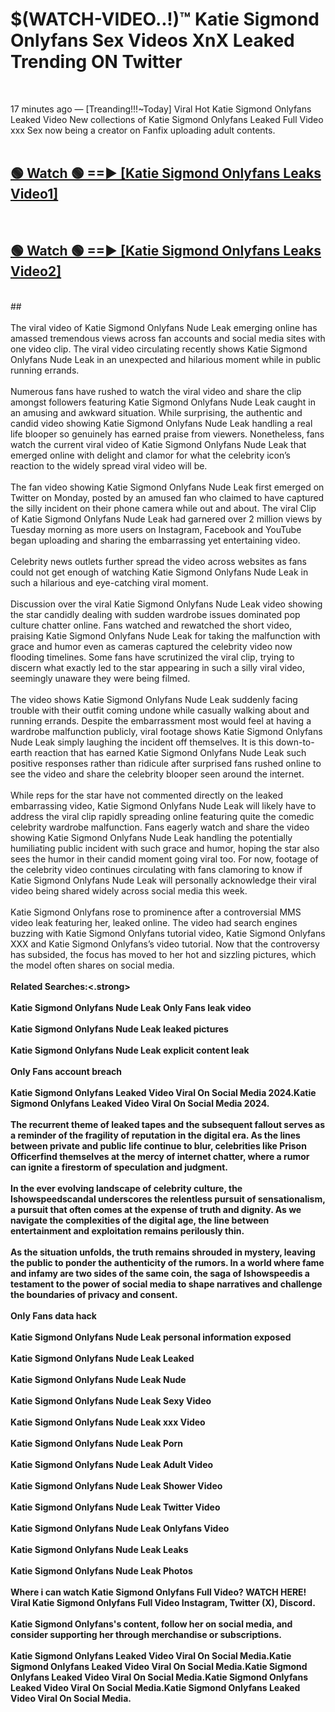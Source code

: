 # $(WATCH-VIDEO..!)™ Katie Sigmond Onlyfans Sex Videos XnX Leaked Trending ON Twitter<br>
<br>

17 minutes ago — [Treanding!!!~Today] Viral Hot Katie Sigmond Onlyfans Leaked Video New collections of Katie Sigmond Onlyfans Leaked Full Video xxx Sex now being a creator on Fanfix uploading adult contents.
<br>
 <br>

##  <a href="https://best2vid.blogspot.com?title=Katie_Sigmond_Onlyfans">🟢 Watch 🟢 ==► [Katie Sigmond Onlyfans Leaks Video1]</a><br>
  <br>

##  <a href="https://best2vid.blogspot.com?title=Katie_Sigmond_Onlyfans">🟢 Watch 🟢 ==► [Katie Sigmond Onlyfans Leaks Video2]</a><br>
  <br>
  ##
  <br>
  <br>
The viral video of Katie Sigmond Onlyfans Nude Leak emerging online has amassed tremendous views across fan accounts and social media sites with one video clip. The viral video circulating recently shows Katie Sigmond Onlyfans Nude Leak in an unexpected and hilarious moment while in public running errands.
<br><br>
Numerous fans have rushed to watch the viral video and share the clip amongst followers featuring Katie Sigmond Onlyfans Nude Leak caught in an amusing and awkward situation. While surprising, the authentic and candid video showing Katie Sigmond Onlyfans Nude Leak handling a real life blooper so genuinely has earned praise from viewers. Nonetheless, fans watch the current viral video of Katie Sigmond Onlyfans Nude Leak that emerged online with delight and clamor for what the celebrity icon’s reaction to the widely spread viral video will be.
<br><br>
The fan video showing Katie Sigmond Onlyfans Nude Leak first emerged on Twitter on Monday, posted by an amused fan who claimed to have captured the silly incident on their phone camera while out and about. The viral Clip of Katie Sigmond Onlyfans Nude Leak had garnered over 2 million views by Tuesday morning as more users on Instagram, Facebook and YouTube began uploading and sharing the embarrassing yet entertaining video.
<br><br>
Celebrity news outlets further spread the video across websites as fans could not get enough of watching Katie Sigmond Onlyfans Nude Leak in such a hilarious and eye-catching viral moment.
<br><br>
Discussion over the viral Katie Sigmond Onlyfans Nude Leak video showing the star candidly dealing with sudden wardrobe issues dominated pop culture chatter online. Fans watched and rewatched the short video, praising Katie Sigmond Onlyfans Nude Leak for taking the malfunction with grace and humor even as cameras captured the celebrity video now flooding timelines. Some fans have scrutinized the viral clip, trying to discern what exactly led to the star appearing in such a silly viral video, seemingly unaware they were being filmed.
<br><br>
The video shows Katie Sigmond Onlyfans Nude Leak suddenly facing trouble with their outfit coming undone while casually walking about and running errands. Despite the embarrassment most would feel at having a wardrobe malfunction publicly, viral footage shows Katie Sigmond Onlyfans Nude Leak simply laughing the incident off themselves. It is this down-to-earth reaction that has earned Katie Sigmond Onlyfans Nude Leak such positive responses rather than ridicule after surprised fans rushed online to see the video and share the celebrity blooper seen around the internet.
<br><br>
While reps for the star have not commented directly on the leaked embarrassing video, Katie Sigmond Onlyfans Nude Leak will likely have to address the viral clip rapidly spreading online featuring quite the comedic celebrity wardrobe malfunction. Fans eagerly watch and share the video showing Katie Sigmond Onlyfans Nude Leak handling the potentially humiliating public incident with such grace and humor, hoping the star also sees the humor in their candid moment going viral too. For now, footage of the celebrity video continues circulating with fans clamoring to know if Katie Sigmond Onlyfans Nude Leak will personally acknowledge their viral video being shared widely across social media this week.
<br><br>
Katie Sigmond Onlyfans rose to prominence after a controversial MMS video leak featuring her, leaked online. The video had search engines buzzing with Katie Sigmond Onlyfans tutorial video, Katie Sigmond Onlyfans XXX and Katie Sigmond Onlyfans’s video tutorial. Now that the controversy has subsided, the focus has moved to her hot and sizzling pictures, which the model often shares on social media.
<br><br>
<strong>Related Searches:<.strong>
<br><br>
Katie Sigmond Onlyfans Nude Leak Only Fans leak video
<br><br>
Katie Sigmond Onlyfans Nude Leak leaked pictures
<br><br>
Katie Sigmond Onlyfans Nude Leak explicit content leak
<br><br>
Only Fans account breach
<br><br>
Katie Sigmond Onlyfans Leaked Video Viral On Social Media 2024.Katie Sigmond Onlyfans Leaked Video Viral On Social Media 2024.
<br><br>
The recurrent theme of leaked tapes and the subsequent fallout serves as a reminder of the fragility of reputation in the digital era. As the lines between private and public life continue to blur, celebrities like Prison Officerfind themselves at the mercy of internet chatter, where a rumor can ignite a firestorm of speculation and judgment.
<br><br>
In the ever evolving landscape of celebrity culture, the Ishowspeedscandal underscores the relentless pursuit of sensationalism, a pursuit that often comes at the expense of truth and dignity. As we navigate the complexities of the digital age, the line between entertainment and exploitation remains perilously thin.
<br><br>
As the situation unfolds, the truth remains shrouded in mystery, leaving the public to ponder the authenticity of the rumors. In a world where fame and infamy are two sides of the same coin, the saga of Ishowspeedis a testament to the power of social media to shape narratives and challenge the boundaries of privacy and consent.
<br><br>
Only Fans data hack
<br><br>
Katie Sigmond Onlyfans Nude Leak personal information exposed
<br><br>
Katie Sigmond Onlyfans Nude Leak Leaked
<br><br>
Katie Sigmond Onlyfans Nude Leak Nude
<br><br>
Katie Sigmond Onlyfans Nude Leak Sexy Video
<br><br>
Katie Sigmond Onlyfans Nude Leak xxx Video
<br><br>
Katie Sigmond Onlyfans Nude Leak Porn
<br><br>
Katie Sigmond Onlyfans Nude Leak Adult Video
<br><br>
Katie Sigmond Onlyfans Nude Leak Shower Video
<br><br>
Katie Sigmond Onlyfans Nude Leak Twitter Video
<br><br>
Katie Sigmond Onlyfans Nude Leak Onlyfans Video
<br><br>
Katie Sigmond Onlyfans Nude Leak Leaks
<br><br>
Katie Sigmond Onlyfans Nude Leak Photos
<br><br>
Where i can watch Katie Sigmond Onlyfans Full Video? WATCH HERE! Viral Katie Sigmond Onlyfans Full Video Instagram, Twitter (X), Discord.
<br><br>
Katie Sigmond Onlyfans's content, follow her on social media, and consider supporting her through merchandise or subscriptions.
<br><br>
Katie Sigmond Onlyfans Leaked Video Viral On Social Media.Katie Sigmond Onlyfans Leaked Video Viral On Social Media.Katie Sigmond Onlyfans Leaked Video Viral On Social Media.Katie Sigmond Onlyfans Leaked Video Viral On Social Media.Katie Sigmond Onlyfans Leaked Video Viral On Social Media.